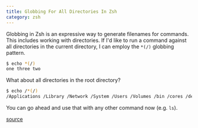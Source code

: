```yaml
---
title: Globbing For All Directories In Zsh
category: zsh
---
```


Globbing in Zsh is an expressive way to generate filenames for commands.
This includes working with directories. If I'd like to run a command against
all directories in the current directory, I can employ the `*(/)` globbing
pattern.

```bash
$ echo *(/)
one three two
```

What about all directories in the root directory?

```bash
$ echo /*(/)
/Applications /Library /Network /System /Users /Volumes /bin /cores /dev /home /net /opt /private /sbin /usr
```

You can go ahead and use that with any other command now (e.g. `ls`).

[source](http://zsh.sourceforge.net/Intro/intro_2.html)
